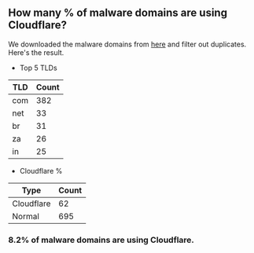 ## How many % of malware domains are using Cloudflare?


We downloaded the malware domains from [here](https://urlhaus.abuse.ch) and filter out duplicates.
Here's the result.


[//]: # (start replacement)


- Top 5 TLDs

| TLD | Count |
| --- | --- |
| com | 382 |
| net | 33 |
| br | 31 |
| za | 26 |
| in | 25 |


- Cloudflare %

| Type | Count |
| --- | --- |
| Cloudflare | 62 |
| Normal | 695 |


### 8.2% of malware domains are using Cloudflare.